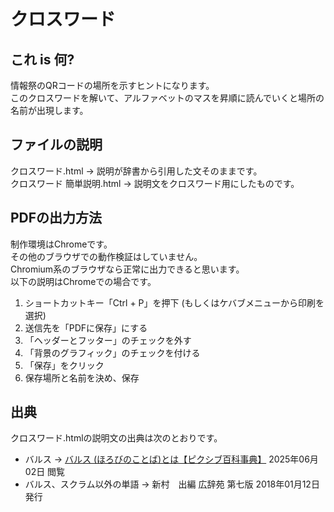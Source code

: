# クロスワード

## これ is 何?
情報祭のQRコードの場所を示すヒントになります。  
このクロスワードを解いて、アルファベットのマスを昇順に読んでいくと場所の名前が出現します。  

## ファイルの説明
クロスワード.html → 説明が辞書から引用した文そのままです。  
クロスワード 簡単説明.html → 説明文をクロスワード用にしたものです。

## PDFの出力方法
制作環境はChromeです。  
その他のブラウザでの動作検証はしていません。  
Chromium系のブラウザなら正常に出力できると思います。  
以下の説明はChromeでの場合です。  
1. ショートカットキー「Ctrl + P」を押下 (もしくはケバブメニューから印刷を選択)
2. 送信先を「PDFに保存」にする
3. 「ヘッダーとフッター」のチェックを外す
4. 「背景のグラフィック」のチェックを付ける
5. 「保存」をクリック
6. 保存場所と名前を決め、保存

## 出典
クロスワード.htmlの説明文の出典は次のとおりです。  
- バルス → [バルス (ほろびのことば)とは【ピクシブ百科事典】](https://dic.pixiv.net/a/%E3%83%90%E3%83%AB%E3%82%B9) 2025年06月02日 閲覧
- バルス、スクラム以外の単語 → 新村　出編 広辞苑 第七版 2018年01月12日 発行
